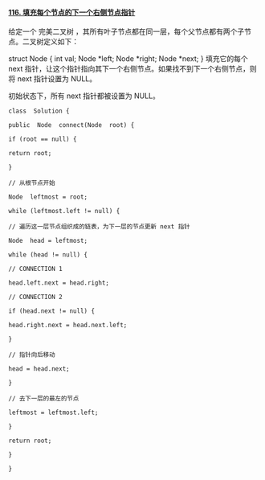 ﻿#### [116. 填充每个节点的下一个右侧节点指针](https://leetcode.cn/problems/populating-next-right-pointers-in-each-node/)
给定一个 完美二叉树 ，其所有叶子节点都在同一层，每个父节点都有两个子节点。二叉树定义如下：

struct Node {
  int val;
  Node *left;
  Node *right;
  Node *next;
}
填充它的每个 next 指针，让这个指针指向其下一个右侧节点。如果找不到下一个右侧节点，则将 next 指针设置为 NULL。

初始状态下，所有 next 指针都被设置为 NULL。



~~~
class  Solution {

public  Node  connect(Node  root) {

if (root == null) {

return root;

}

// 从根节点开始

Node  leftmost = root;

while (leftmost.left != null) {

// 遍历这一层节点组织成的链表，为下一层的节点更新 next 指针

Node  head = leftmost;

while (head != null) {

// CONNECTION 1

head.left.next = head.right;

// CONNECTION 2

if (head.next != null) {

head.right.next = head.next.left;

}

// 指针向后移动

head = head.next;

}

// 去下一层的最左的节点

leftmost = leftmost.left;

}

return root;

}

}
~~~
